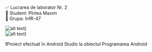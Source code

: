✅ Lucrarea de laborator Nr. 2 <br>
👔 Student: Pîntea Maxim <br>
📃 Grupa: InfR-47 <br> 

![alt text](https://i.imgur.com/oAxC8tZ.png))   
![alt text](https://i.imgur.com/NblQZgP.png))

❗Proiect efectuat în Android Studio la obiectul Programarea Android <br>
